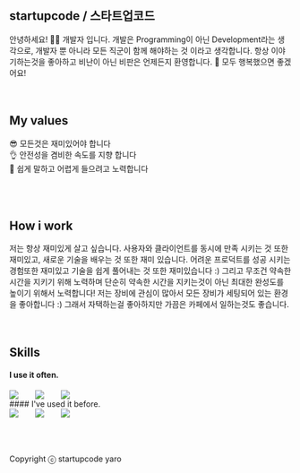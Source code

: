 ## startupcode / 스타트업코드
안녕하세요! 🙋‍♂️ 개발자 입니다. 개발은 Programming이 아닌 Development라는 생각으로, 개발자 뿐 아니라 모든 직군이 함께 해야하는 것 이라고 생각합니다.
항상 이야기하는것을 좋아하고 비난이 아닌 비판은 언제든지 환영합니다. 🥰 모두 행복했으면 좋겠어요!
<br />
<br />
<br />
## My values
😎 모든것은 재미있어야 합니다<br />
👌 안전성을 겸비한 속도를 지향 합니다<br />
🦻 쉽게 말하고 어렵게 들으려고 노력합니다<br />
<br />
<br />
<br />
## How i work
저는 항상 재미있게 살고 싶습니다. 사용자와 클라이언트를 동시에 만족 시키는 것 또한 재미있고, 새로운 기술을 배우는 것 또한 재미 있습니다. 어려운 프로덕트를 성공 시키는 경험또한 재미있고 기술을 쉽게 풀어내는 것 또한 재미있습니다 :) 그리고 무조건 약속한 시간을 지키기 위해 노력하며 단순히 약속한 시간을 지키는것이 아닌 최대한 완성도를 높이기 위해서 노력합니다!
저는 장비에 관심이 많아서 모든 장비가 세팅되어 있는 환경을 좋아합니다 :) 그래서 자택하는걸 좋아하지만 가끔은 카페에서 일하는것도 좋습니다.
<br />
<br />
<br />
## Skills
#### I use it often.
<div style="display:flex;gap:30px;flex-wrap:wrap;">
  <img src="https://img.shields.io/badge/C-A8B9CC?style=for-the-badge&logo=c&logoColor=black">
  <img src="https://img.shields.io/badge/C++-00599C?style=for-the-badge&logo=cplusplus&logoColor=white">
  <img src="https://img.shields.io/badge/python-3776AB?style=for-the-badge&logo=python&logoColor=white">
</div>
#### I've used it before.
<div style="display:flex;gap:30px;flex-wrap:wrap;">
  <img src="https://img.shields.io/badge/Java-007396?style=for-the-badge&logo=java&logoColor=white">
  <img src="https://img.shields.io/badge/verilog-007396?style=for-the-badge&logo=verilog&logoColor=white">
  <img src="https://img.shields.io/badge/matlab-007396?style=for-the-badge&logo=matlab&logoColor=white">
</div>
<br />
<br />
<br />

Copyright ⓒ startupcode yaro